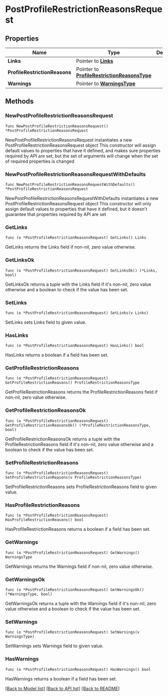 # PostProfileRestrictionReasonsRequest

## Properties

Name | Type | Description | Notes
------------ | ------------- | ------------- | -------------
**Links** | Pointer to [**Links**](Links.md) |  | [optional] 
**ProfileRestrictionReasons** | Pointer to [**ProfileRestrictionReasonsType**](ProfileRestrictionReasonsType.md) |  | [optional] 
**Warnings** | Pointer to [**WarningsType**](WarningsType.md) |  | [optional] 

## Methods

### NewPostProfileRestrictionReasonsRequest

`func NewPostProfileRestrictionReasonsRequest() *PostProfileRestrictionReasonsRequest`

NewPostProfileRestrictionReasonsRequest instantiates a new PostProfileRestrictionReasonsRequest object
This constructor will assign default values to properties that have it defined,
and makes sure properties required by API are set, but the set of arguments
will change when the set of required properties is changed

### NewPostProfileRestrictionReasonsRequestWithDefaults

`func NewPostProfileRestrictionReasonsRequestWithDefaults() *PostProfileRestrictionReasonsRequest`

NewPostProfileRestrictionReasonsRequestWithDefaults instantiates a new PostProfileRestrictionReasonsRequest object
This constructor will only assign default values to properties that have it defined,
but it doesn't guarantee that properties required by API are set

### GetLinks

`func (o *PostProfileRestrictionReasonsRequest) GetLinks() Links`

GetLinks returns the Links field if non-nil, zero value otherwise.

### GetLinksOk

`func (o *PostProfileRestrictionReasonsRequest) GetLinksOk() (*Links, bool)`

GetLinksOk returns a tuple with the Links field if it's non-nil, zero value otherwise
and a boolean to check if the value has been set.

### SetLinks

`func (o *PostProfileRestrictionReasonsRequest) SetLinks(v Links)`

SetLinks sets Links field to given value.

### HasLinks

`func (o *PostProfileRestrictionReasonsRequest) HasLinks() bool`

HasLinks returns a boolean if a field has been set.

### GetProfileRestrictionReasons

`func (o *PostProfileRestrictionReasonsRequest) GetProfileRestrictionReasons() ProfileRestrictionReasonsType`

GetProfileRestrictionReasons returns the ProfileRestrictionReasons field if non-nil, zero value otherwise.

### GetProfileRestrictionReasonsOk

`func (o *PostProfileRestrictionReasonsRequest) GetProfileRestrictionReasonsOk() (*ProfileRestrictionReasonsType, bool)`

GetProfileRestrictionReasonsOk returns a tuple with the ProfileRestrictionReasons field if it's non-nil, zero value otherwise
and a boolean to check if the value has been set.

### SetProfileRestrictionReasons

`func (o *PostProfileRestrictionReasonsRequest) SetProfileRestrictionReasons(v ProfileRestrictionReasonsType)`

SetProfileRestrictionReasons sets ProfileRestrictionReasons field to given value.

### HasProfileRestrictionReasons

`func (o *PostProfileRestrictionReasonsRequest) HasProfileRestrictionReasons() bool`

HasProfileRestrictionReasons returns a boolean if a field has been set.

### GetWarnings

`func (o *PostProfileRestrictionReasonsRequest) GetWarnings() WarningsType`

GetWarnings returns the Warnings field if non-nil, zero value otherwise.

### GetWarningsOk

`func (o *PostProfileRestrictionReasonsRequest) GetWarningsOk() (*WarningsType, bool)`

GetWarningsOk returns a tuple with the Warnings field if it's non-nil, zero value otherwise
and a boolean to check if the value has been set.

### SetWarnings

`func (o *PostProfileRestrictionReasonsRequest) SetWarnings(v WarningsType)`

SetWarnings sets Warnings field to given value.

### HasWarnings

`func (o *PostProfileRestrictionReasonsRequest) HasWarnings() bool`

HasWarnings returns a boolean if a field has been set.


[[Back to Model list]](../README.md#documentation-for-models) [[Back to API list]](../README.md#documentation-for-api-endpoints) [[Back to README]](../README.md)


